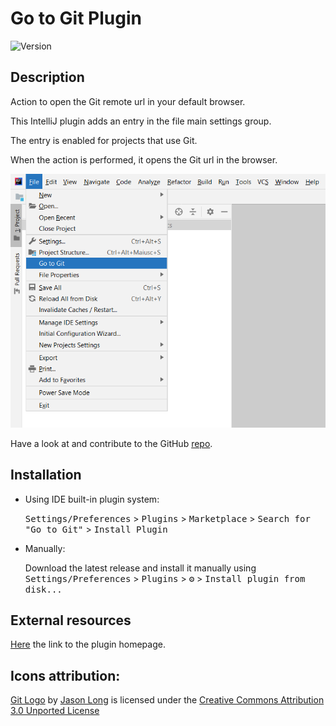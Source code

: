 # Go to Git Plugin

![Version](https://img.shields.io/jetbrains/plugin/v/com.mirkoalicastro.gotogit)

## Description

<!-- Plugin description -->
Action to open the Git remote url in your default browser.

This IntelliJ plugin adds an entry in the file main settings group.

The entry is enabled for projects that use Git.

When the action is performed, it opens the Git url in the browser.

![Screenshot of the feature](./docs/screenshot.png)

Have a look at and contribute to the GitHub [repo](https://github.com/mirkoalicastro/go-to-git-plugin).
<!-- Plugin description end -->

## Installation

- Using IDE built-in plugin system:
  
  <kbd>Settings/Preferences</kbd> > <kbd>Plugins</kbd> > <kbd>Marketplace</kbd> > <kbd>Search for "Go to Git"</kbd> >
  <kbd>Install Plugin</kbd>
  
- Manually:
  
  Download the latest release and install it manually using
  <kbd>Settings/Preferences</kbd> > <kbd>Plugins</kbd> > <kbd>⚙️</kbd> > <kbd>Install plugin from disk...</kbd>

## External resources

[Here]() the link to the plugin homepage.

## Icons attribution:

[Git Logo](https://git-scm.com/downloads/logos) by [Jason Long](https://twitter.com/jasonlong) is licensed under the [Creative Commons Attribution 3.0 Unported License](https://creativecommons.org/licenses/by/3.0/)
